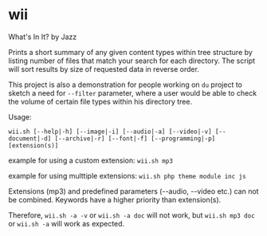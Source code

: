 # wii
What's In It? by Jazz

Prints a short summary of any given content types within tree structure by listing number of files that match your search for each directory. The script will sort results by size of requested data in reverse order.

This project is also a demonstration for people working on `du` project to sketch a need for `--filter` parameter, where a user would be able to check the volume of certain file types within his directory tree.

Usage: 

`wii.sh [--help|-h] [--image|-i] [--audio|-a] [--video|-v] [--document|-d] [--archive|-r] [--font|-f] [--programming|-p] [extension(s)]`

example for using a custom extension: `wii.sh mp3`

example for using multtiple extensions: `wii.sh php theme module inc js`

Extensions (mp3) and predefined parameters (--audio, --video etc.) can not be combined. Keywords have a higher priority than extension(s).

Therefore, `wii.sh -a -v` or `wii.sh -a doc` will not work, but `wii.sh mp3 doc` or `wii.sh -a` will work as expected.
